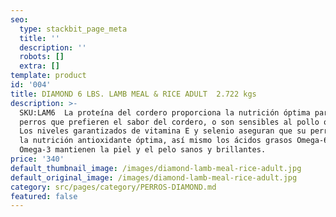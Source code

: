 ```yaml
---
seo:
  type: stackbit_page_meta
  title: ''
  description: ''
  robots: []
  extra: []
template: product
id: '004'
title: DIAMOND 6 LBS. LAMB MEAL & RICE ADULT  2.722 kgs
description: >-
  SKU:LAM6  La proteína del cordero proporciona la nutrición óptima para los
  perros que prefieren el sabor del cordero, o son sensibles al pollo o al maíz.
  Los niveles garantizados de vitamina E y selenio aseguran que su perro reciba
  la nutrición antioxidante óptima, así mismo los ácidos grasos Omega-6 y
  Omega-3 mantienen la piel y el pelo sanos y brillantes.
price: '340'
default_thumbnail_image: /images/diamond-lamb-meal-rice-adult.jpg
default_original_image: /images/diamond-lamb-meal-rice-adult.jpg
category: src/pages/category/PERROS-DIAMOND.md
featured: false
---
```

